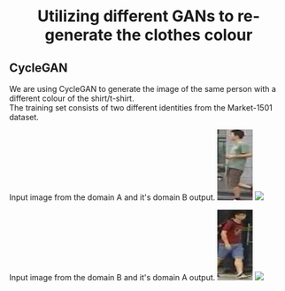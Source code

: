 <h1 align="center"> Utilizing different GANs to re-generate the clothes colour  </h1>

<h2>CycleGAN</h2>

We are using CycleGAN to generate the image of the same person with a different colour of the shirt/t-shirt.   
The training set consists of two different identities from the Market-1501 dataset. 

<!-- /home/dipesh/GAN_for_clothes/CycleGAN/output/A/0005_in.jpg -->
Input image from the domain A and it's domain B output.
![](https://github.com/Dipeshtamboli/GAN_for_clothes/blob/master/CycleGAN/output/A/0005_in.jpg)
![](https://github.com/Dipeshtamboli/GAN_for_clothes/blob/master/CycleGAN/output/A/0005.jpg)


Input image from the domain B and it's domain A output.
![](https://github.com/Dipeshtamboli/GAN_for_clothes/blob/master/CycleGAN/output/B/0005_in.jpg)
![](https://github.com/Dipeshtamboli/GAN_for_clothes/blob/master/CycleGAN/output/B/0005.jpg)


